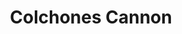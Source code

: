 ---
title: "Colchones Cannon"
url: /ciudad-autonoma-de-buenos-aires/colchones-cannon-catamarca/
shop: Betten
---